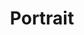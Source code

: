 ---
title: Portrait
category: paintings
series: pop
year: 2017
image: portrait.jpg
size: 80.3cmx100cm
materials: oil on canvas
---